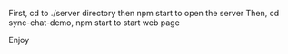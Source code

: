 First,
cd to ./server directory then npm start to open the server
Then, cd sync-chat-demo, npm start to start web page

Enjoy
